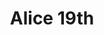 --- 
title: "Alice 19th"
publishdate: "2019-2-11T16:48:46+02:00"
src: "https://365manga.net/manga/alice-19th"
image: "https://data.365manga.net/images/thumbnails/30579-alice-19th.jpg"
description: " Alice 19th manga summary: Alice Seno seems like a normal girl in high school. She's a bit shy, she's got a crush on a boy named Kyou, and she's got an older sister who is more popular than she is...pretty normal stuff, until Alice has an encounter with a mysterious and magical rabbit girl that changes the course of her life, and Alice is introduced to the sublime power of…"
---